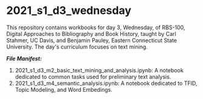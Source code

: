 # 2021_s1_d3_wednesday

This repository contains workbooks for day 3, Wednesday, of RBS-100, Digital Approaches to Bibliography and Book History, taught by Carl Stahmer, UC Davis, and Benjamin Pauley, Eastern Connecticut State University.  The day's curriculum focuses on text mining.

_**File Manifest:**_

1. 2021_s1_d3_m2_basic_text_mining_and_analysis.ipynb: A notebook dedicated to common tasks used for preliminary text analysis.
2. 2021_s1_d3_m4_semantic_analysis.ipynb: A notebook dedicated to TFID, Topic Modeling, and Word Embedings.